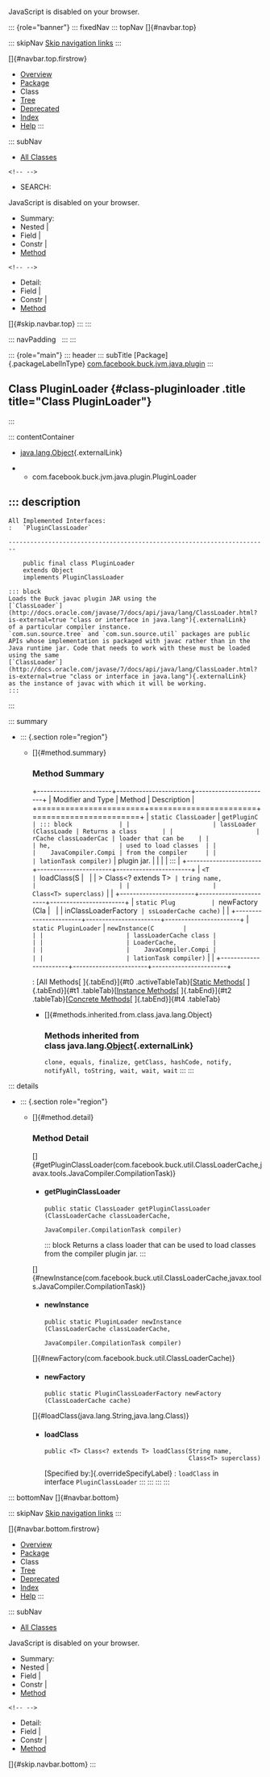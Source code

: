 <div>

JavaScript is disabled on your browser.

</div>

::: {role="banner"}
::: fixedNav
::: topNav
[]{#navbar.top}

::: skipNav
[Skip navigation links](#skip.navbar.top "Skip navigation links")
:::

[]{#navbar.top.firstrow}

-   [Overview](../../../../../../index.html)
-   [Package](package-summary.html)
-   Class
-   [Tree](package-tree.html)
-   [Deprecated](../../../../../../deprecated-list.html)
-   [Index](../../../../../../index-all.html)
-   [Help](../../../../../../help-doc.html)
:::

::: subNav
-   [All Classes](../../../../../../allclasses.html)

```{=html}
<!-- -->
```
-   SEARCH:

<div>

<div>

JavaScript is disabled on your browser.

</div>

</div>

<div>

-   Summary: 
-   Nested \| 
-   Field \| 
-   Constr \| 
-   [Method](#method.summary)

```{=html}
<!-- -->
```
-   Detail: 
-   Field \| 
-   Constr \| 
-   [Method](#method.detail)

</div>

[]{#skip.navbar.top}
:::
:::

::: navPadding
 
:::
:::

::: {role="main"}
::: header
::: subTitle
[Package]{.packageLabelInType} [com.facebook.buck.jvm.java.plugin](package-summary.html)
:::

## Class PluginLoader {#class-pluginloader .title title="Class PluginLoader"}
:::

::: contentContainer
-   [java.lang.Object](http://docs.oracle.com/javase/7/docs/api/java/lang/Object.html?is-external=true "class or interface in java.lang"){.externalLink}

-   -   com.facebook.buck.jvm.java.plugin.PluginLoader

::: description
-   

    All Implemented Interfaces:
    :   `PluginClassLoader`

    ------------------------------------------------------------------------

        public final class PluginLoader
        extends Object
        implements PluginClassLoader

    ::: block
    Loads the Buck javac plugin JAR using the
    [`ClassLoader`](http://docs.oracle.com/javase/7/docs/api/java/lang/ClassLoader.html?is-external=true "class or interface in java.lang"){.externalLink}
    of a particular compiler instance.
    `com.sun.source.tree` and `com.sun.source.util` packages are public
    APIs whose implementation is packaged with javac rather than in the
    Java runtime jar. Code that needs to work with these must be loaded
    using the same
    [`ClassLoader`](http://docs.oracle.com/javase/7/docs/api/java/lang/ClassLoader.html?is-external=true "class or interface in java.lang"){.externalLink}
    as the instance of javac with which it will be working.
    :::
:::

::: summary
-   ::: {.section role="region"}
    -   []{#method.summary}

        ### Method Summary

        +-----------------------+-----------------------+-----------------------+
        | Modifier and Type     | Method                | Description           |
        +=======================+=======================+=======================+
        | `static ClassLoader`  | `getPluginC           | ::: block             |
        |                       | lassLoader​(ClassLoade | Returns a class       |
        |                       | rCache classLoaderCac | loader that can be    |
        |                       | he,                   | used to load classes  |
        |                       |    JavaCompiler.Compi | from the compiler     |
        |                       | lationTask compiler)` | plugin jar.           |
        |                       |                       | :::                   |
        +-----------------------+-----------------------+-----------------------+
        | `<T                   | `loadClass​(S          |                       |
        | > Class<? extends T>` | tring name,           |                       |
        |                       | Class<T> superclass)` |                       |
        +-----------------------+-----------------------+-----------------------+
        | `static Plug          | `newFactory​(Cla       |                       |
        | inClassLoaderFactory` | ssLoaderCache cache)` |                       |
        +-----------------------+-----------------------+-----------------------+
        | `static PluginLoader` | `newInstance​(C        |                       |
        |                       | lassLoaderCache class |                       |
        |                       | LoaderCache,          |                       |
        |                       |    JavaCompiler.Compi |                       |
        |                       | lationTask compiler)` |                       |
        +-----------------------+-----------------------+-----------------------+

        : [All Methods[ ]{.tabEnd}]{#t0 .activeTableTab}[[Static
        Methods](javascript:show(1);)[ ]{.tabEnd}]{#t1
        .tableTab}[[Instance
        Methods](javascript:show(2);)[ ]{.tabEnd}]{#t2
        .tableTab}[[Concrete
        Methods](javascript:show(8);)[ ]{.tabEnd}]{#t4 .tableTab}

        -   []{#methods.inherited.from.class.java.lang.Object}

            ### Methods inherited from class java.lang.[Object](http://docs.oracle.com/javase/7/docs/api/java/lang/Object.html?is-external=true "class or interface in java.lang"){.externalLink}

            `clone, equals, finalize, getClass, hashCode, notify, notifyAll, toString, wait, wait, wait`
    :::
:::

::: details
-   ::: {.section role="region"}
    -   []{#method.detail}

        ### Method Detail

        []{#getPluginClassLoader(com.facebook.buck.util.ClassLoaderCache,javax.tools.JavaCompiler.CompilationTask)}

        -   #### getPluginClassLoader

            ``` methodSignature
            public static ClassLoader getPluginClassLoader​(ClassLoaderCache classLoaderCache,
                                                           JavaCompiler.CompilationTask compiler)
            ```

            ::: block
            Returns a class loader that can be used to load classes from
            the compiler plugin jar.
            :::

        []{#newInstance(com.facebook.buck.util.ClassLoaderCache,javax.tools.JavaCompiler.CompilationTask)}

        -   #### newInstance

            ``` methodSignature
            public static PluginLoader newInstance​(ClassLoaderCache classLoaderCache,
                                                   JavaCompiler.CompilationTask compiler)
            ```

        []{#newFactory(com.facebook.buck.util.ClassLoaderCache)}

        -   #### newFactory

            ``` methodSignature
            public static PluginClassLoaderFactory newFactory​(ClassLoaderCache cache)
            ```

        []{#loadClass(java.lang.String,java.lang.Class)}

        -   #### loadClass

            ``` methodSignature
            public <T> Class<? extends T> loadClass​(String name,
                                                    Class<T> superclass)
            ```

            [Specified by:]{.overrideSpecifyLabel}
            :   `loadClass` in interface `PluginClassLoader`
    :::
:::
:::
:::

::: bottomNav
[]{#navbar.bottom}

::: skipNav
[Skip navigation links](#skip.navbar.bottom "Skip navigation links")
:::

[]{#navbar.bottom.firstrow}

-   [Overview](../../../../../../index.html)
-   [Package](package-summary.html)
-   Class
-   [Tree](package-tree.html)
-   [Deprecated](../../../../../../deprecated-list.html)
-   [Index](../../../../../../index-all.html)
-   [Help](../../../../../../help-doc.html)
:::

::: subNav
-   [All Classes](../../../../../../allclasses.html)

<div>

<div>

JavaScript is disabled on your browser.

</div>

</div>

<div>

-   Summary: 
-   Nested \| 
-   Field \| 
-   Constr \| 
-   [Method](#method.summary)

```{=html}
<!-- -->
```
-   Detail: 
-   Field \| 
-   Constr \| 
-   [Method](#method.detail)

</div>

[]{#skip.navbar.bottom}
:::
